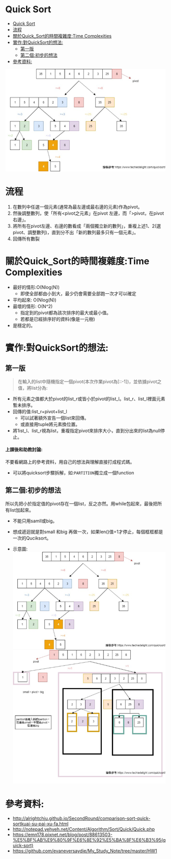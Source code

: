 # Quick Sort
<!-- TOC START min:1 max:3 link:true asterisk:false update:true -->
- [Quick Sort](#quick-sort)
- [流程](#流程)
- [關於Quick_Sort的時間複雜度:Time Complexities](#關於quick_sort的時間複雜度time-complexities)
- [實作:對QuickSort的想法:](#實作對quicksort的想法)
    - [第一版](#第一版)
    - [第二個:初步的想法](#第二個初步的想法)
- [參考資料:](#參考資料)
<!-- TOC END -->
![QuickSort](QuickSort.jpg)

# 流程
1. 在數列中任選一個元素(通常為最左邊或最右邊的元素)作為pivot。
2. 然後調整數列，使「所有<pivot之元素」在pivot 左邊，而「>pivot，在pivot右邊」。
3. 將所有在pivot左邊、右邊的數看成「兩個獨立新的數列」，重複上述1、2(選pivot、調整數列)，直到分不出「新的數列最多只有一個元素」。
4. 回傳所有數裂

# 關於Quick_Sort的時間複雜度:Time Complexities
* 最好的情形:O(Nlog(N))
    * 即使全部都由小到大，最少仍會需要全部跑一次才可以確定
* 平均起來: O(Nlog(N))
* 最壞的情形: O(N^2)
    * 指定到的pivot都為該次排序的最大或最小值。
    * 若都是已經排序好的資料(像是一元樹)
* 是穩定的。

# 實作:對QuickSort的想法:
## 第一版
> 在輸入的list中隨機指定一個pivot(本次作業pivot為[::-1])，並依據pivot之值，將list分為:
 * 所有元素之值都大於pivot的list_r或皆小於pivot的list_l。list_r、list_l裡面元素暫未排序。
 * 回傳的值:list_r+pivot+list_l
     * 可以試著額外宣告一個list來回傳。
     * 或直接用tuple將元素換位置。
 * 將1ist_l、list_r視為list，重複指定pivot來排序大小，直到分出來的list為null停止。

#### 上課後和助教討論:
不要看網路上的參考資料，用自己的想法與理解直接打成程式碼。
* 可以將quicksort步驟拆解，如:`PARTITION`獨立成一個function


## 第二個:初步的想法
所以先把小於指定值的pivot存在一個list，反之亦然。用while包起來，最後把所有list加起來。
* 不能只用samll或big。
* 想成遞迴就是對small 和big 再做一次，如果len()值=1才停止，每個框框都是一次的Quciksort。

*  示意圖:
![QuickSort](QuickSort.jpg)
![QuickSort2](QickSort2.jpg)

# 參考資料:
* http://alrightchiu.github.io/SecondRound/comparison-sort-quick-sortkuai-su-pai-xu-fa.html
* http://notepad.yehyeh.net/Content/Algorithm/Sort/Quick/Quick.php
* https://emn178.pixnet.net/blog/post/88613503-%E5%BF%AB%E9%80%9F%E6%8E%92%E5%BA%8F%E6%B3%95(quick-sort)
* https://github.com/evaneversaydie/My_Study_Note/tree/master/HW1
